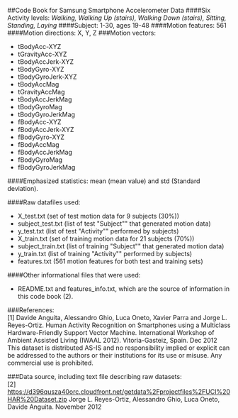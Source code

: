 ##Code Book for Samsung Smartphone Accelerometer Data
####Six Activity levels: *Walking, Walking Up (stairs), Walking Down (stairs), Sitting, Standing, Laying*
####Subject: 1-30, ages 19-48
####Motion features: 561
####Motion directions: X, Y, Z
###Motion vectors:      
* tBodyAcc-XYZ     
* tGravityAcc-XYZ   
* tBodyAccJerk-XYZ   
* tBodyGyro-XYZ   
* tBodyGyroJerk-XYZ   
* tBodyAccMag   
* tGravityAccMag   
* tBodyAccJerkMag    
* tBodyGyroMag    
* tBodyGyroJerkMag    
* fBodyAcc-XYZ    
* fBodyAccJerk-XYZ    
* fBodyGyro-XYZ   
* fBodyAccMag   
* fBodyAccJerkMag   
* fBodyGyroMag   
* fBodyGyroJerkMag

####Emphasized statistics: mean (mean value) and std (Standard deviation).       

####Raw datafiles used:             
* X_test.txt (set of test motion data for 9 subjects (30%))   
* subject_test.txt (list of test "Subject"" that generated motion data)   
* y_test.txt (list of test "Activity"" performed by subjects)   
* X_train.txt (set of training motion data for 21 subjects (70%))   
* subject_train.txt (list of training "Subject"" that generated motion data)   
* y_train.txt (list of training "Activity"" performed by subjects)   
* features.txt (561 motion features for both test and training sets)              

####Other informational files that were used:        
* README.txt and features_info.txt, which are the source of information in this code book (2).         

###References:    
[1] Davide Anguita, Alessandro Ghio, Luca Oneto, Xavier Parra and Jorge L. Reyes-Ortiz. Human Activity Recognition on Smartphones using a Multiclass Hardware-Friendly Support Vector Machine. International Workshop of Ambient Assisted Living (IWAAL 2012). Vitoria-Gasteiz, Spain. Dec 2012
This dataset is distributed AS-IS and no responsibility implied or explicit can be addressed to the authors or their institutions for its use or misuse. Any commercial use is prohibited.          

###Data source, including text file describing raw datasets:   
[2] <https://d396qusza40orc.cloudfront.net/getdata%2Fprojectfiles%2FUCI%20HAR%20Dataset.zip> 
Jorge L. Reyes-Ortiz, Alessandro Ghio, Luca Oneto, Davide Anguita. November 2012
